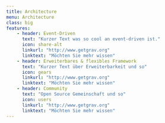 ```yaml
---
title: Architecture
menu: Architecture
class: big
features:
	- header: Event-Driven
	  text: "Kurzer Text was so cool an event-driven ist."
	  icon: share-alt
	  linkurl: "http://www.getgrav.org"
	  linktext: "Möchten Sie mehr wissen"
	- header: Erweiterbares & flexibles Framework
	  text: "Kurzer Text über Erweiterbarkeit und so"
	  icon: gears
	  linkurl: "http://www.getgrav.org" 
	  linktext: "Möchten Sie mehr wissen"
	- header: Community
	  text: "Open Source Gemeinschaft und so"
	  icon: users
	  linkurl: "http://www.getgrav.org" 
	  linktext: "Möchten Sie mehr wissen"
---
```

